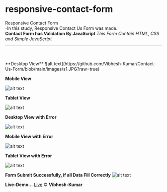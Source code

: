 # responsive-contact-form
Responsive Contact Form <br>
-In this study, Responsive Contact Us Form was made.<br>
**Contact Form has Validation By JavaScript**
_This Form Contain HTML, CSS and Simple JavaScript_ <br>

<hr><br>


<br>
**Desktop View**
![alt text](https://github.com/Vibhesh-Kumar/Contact-Us-Form/blob/main/images/s1.JPG?raw=true) 
<br>


**Mobile View**

![alt text](https://github.com/Vibhesh-Kumar/Contact-Us-Form/blob/main/images/s2.JPG?raw=true) 
<br>


**Tablet View**

![alt text](https://github.com/Vibhesh-Kuamr/Contact-Us-Form/blob/main/images/s3.JPG?raw=true) 
<br>


**Desktop View with Error**

![alt text](https://github.com/Vibhesh-Kumar/Contact-Us-Form/blob/main/images/s4.JPG?raw=true) 
<br>


**Mobile View with Error**

![alt text](https://github.com/Vibhesh-Kumar/Contact-Us-Form/blob/main/images/s5.JPG?raw=true) 
<br>


**Tablet View with Error**

![alt text](https://github.com/Vibhesh-Kumar/Contact-Us-Form/blob/main/images/s6.JPG?raw=true) 
<br>


**Form Submit Successfully, if all Data Fill Correctly**
![alt text](https://github.com/Vibhesh-Kumar/Contact-Us-Form/blob/main/images/sf1.JPG?raw=true)
 <br>

 **Live-Demo...** [Live](https://rkusman.github.io/Contact-Us-Form/)
&copy; **Vibhesh-Kumar**
<br>


